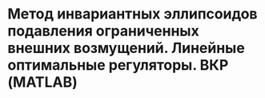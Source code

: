 # Метод инвариантных эллипсоидов подавления ограниченных внешних возмущений. Линейные оптимальные регуляторы. ВКР (MATLAB)